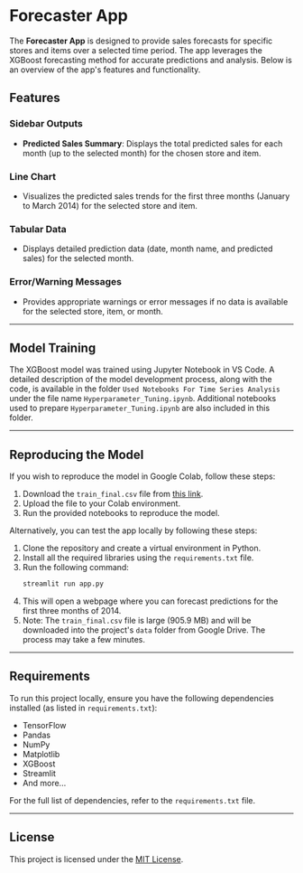 # Forecaster App

The **Forecaster App** is designed to provide sales forecasts for specific stores and items over a selected time period. The app leverages the XGBoost forecasting method for accurate predictions and analysis. Below is an overview of the app's features and functionality.

## Features

### Sidebar Outputs
- **Predicted Sales Summary**: Displays the total predicted sales for each month (up to the selected month) for the chosen store and item.

### Line Chart
- Visualizes the predicted sales trends for the first three months (January to March 2014) for the selected store and item.

### Tabular Data
- Displays detailed prediction data (date, month name, and predicted sales) for the selected month.

### Error/Warning Messages
- Provides appropriate warnings or error messages if no data is available for the selected store, item, or month.

---

## Model Training

The XGBoost model was trained using Jupyter Notebook in VS Code. A detailed description of the model development process, along with the code, is available in the folder `Used Notebooks For Time Series Analysis` under the file name `Hyperparameter_Tuning.ipynb`. Additional notebooks used to prepare `Hyperparameter_Tuning.ipynb` are also included in this folder.

---

## Reproducing the Model

If you wish to reproduce the model in Google Colab, follow these steps:

1. Download the `train_final.csv` file from [this link](https://drive.google.com/file/d/17PLomDukjPaGJLj7hipzSyJOQMNTMwvj/view?usp=drive_link).
2. Upload the file to your Colab environment.
3. Run the provided notebooks to reproduce the model.

Alternatively, you can test the app locally by following these steps:

1. Clone the repository and create a virtual environment in Python.
2. Install all the required libraries using the `requirements.txt` file.
3. Run the following command:
   ```bash
   streamlit run app.py
   ```
4. This will open a webpage where you can forecast predictions for the first three months of 2014.
5. Note: The `train_final.csv` file is large (905.9 MB) and will be downloaded into the project's `data` folder from Google Drive. The process may take a few minutes.

---

## Requirements

To run this project locally, ensure you have the following dependencies installed (as listed in `requirements.txt`):
- TensorFlow
- Pandas
- NumPy
- Matplotlib
- XGBoost
- Streamlit
- And more...

For the full list of dependencies, refer to the `requirements.txt` file.

---

## License

This project is licensed under the [MIT License](LICENSE).
